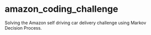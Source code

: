 # amazon_coding_challenge

Solving the Amazon self driving car delivery challenge using Markov Decision Process.
